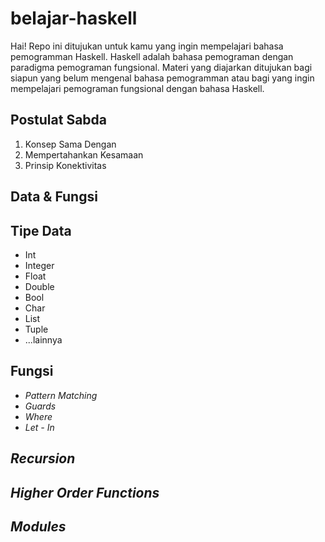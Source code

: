 # belajar-haskell
Hai! Repo ini ditujukan untuk kamu yang ingin mempelajari bahasa pemogramman Haskell. Haskell adalah bahasa pemograman dengan paradigma pemograman fungsional. Materi yang diajarkan ditujukan bagi siapun yang belum mengenal bahasa pemogramman atau bagi yang ingin mempelajari pemograman fungsional dengan bahasa Haskell.

## Postulat Sabda
1. Konsep Sama Dengan
2. Mempertahankan Kesamaan
3. Prinsip Konektivitas

## Data & Fungsi

## Tipe Data
 - Int
 - Integer  
 - Float  
 - Double  
 - Bool  
 - Char  
 - List  
 - Tuple
 - ...lainnya

## Fungsi
 - _Pattern Matching_
 - _Guards_
 - _Where_
 - _Let - In_

## _Recursion_

## _Higher Order Functions_

## _Modules_
